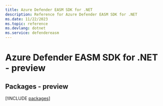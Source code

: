 ```yaml
---
title: Azure Defender EASM SDK for .NET
description: Reference for Azure Defender EASM SDK for .NET
ms.date: 11/22/2023
ms.topic: reference
ms.devlang: dotnet
ms.service: defendereasm
---
```

# Azure Defender EASM SDK for .NET - preview
## Packages - preview
[!INCLUDE [packages](defender-easm-index.md)]